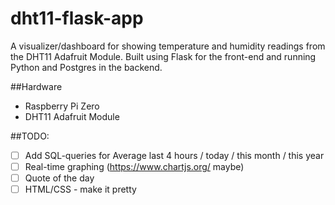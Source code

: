 # dht11-flask-app
A visualizer/dashboard for showing temperature and humidity readings from the DHT11 Adafruit Module.
Built using Flask for the front-end and running Python and Postgres in the backend.

##Hardware
- Raspberry Pi Zero 
- DHT11 Adafruit Module

##TODO:
- [ ] Add SQL-queries for Average last 4 hours / today / this month / this year
- [ ] Real-time graphing (https://www.chartjs.org/ maybe)
- [ ] Quote of the day
- [ ] HTML/CSS - make it pretty
